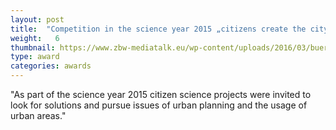 ```yaml
---
layout: post
title:  "Competition in the science year 2015 „citizens create the city of tomorrow“"
weight:   6
thumbnail: https://www.zbw-mediatalk.eu/wp-content/uploads/2016/03/buergerschaffenwissen-2.jpg
type: award
categories: awards
---
```

"As part of the science year 2015 citizen science projects were invited to look for solutions and pursue issues of urban planning and the usage of urban areas."
